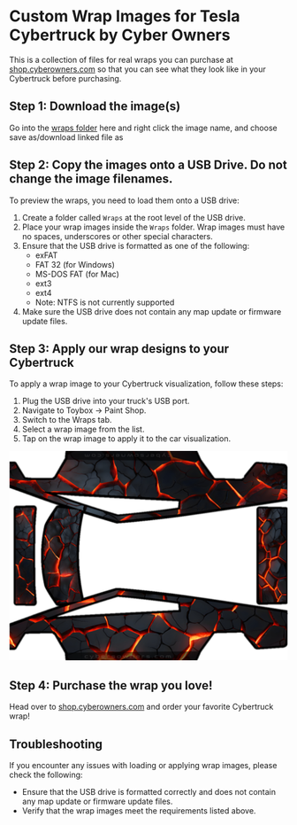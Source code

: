 # Custom Wrap Images for Tesla Cybertruck by Cyber Owners

This is a collection of files for real wraps you can purchase at <a href="https://shop.cyberowners.com">shop.cyberowners.com</a> so that you can see what they look like in your Cybertruck before purchasing.

## Step 1: Download the image(s)

Go into the <a href="wraps/">wraps folder</a> here and right click the image name, and choose save as/download linked file as

## Step 2: Copy the images onto a USB Drive. Do not change the image filenames.

To preview the wraps, you need to load them onto a USB drive:

1. Create a folder called `Wraps` at the root level of the USB drive.
2. Place your wrap images inside the `Wraps` folder. Wrap images must have no spaces, underscores or other special characters.
3. Ensure that the USB drive is formatted as one of the following:
    + exFAT
    + FAT 32 (for Windows)
    + MS-DOS FAT (for Mac)
    + ext3
    + ext4
    + Note: NTFS is not currently supported
4. Make sure the USB drive does not contain any map update or firmware update files.

## Step 3: Apply our wrap designs to your Cybertruck

To apply a wrap image to your Cybertruck visualization, follow these steps:

1. Plug the USB drive into your truck's USB port.
2. Navigate to Toybox -> Paint Shop.
3. Switch to the Wraps tab.
4. Select a wrap image from the list.
5. Tap on the wrap image to apply it to the car visualization.

<a href="wraps/LavaCracks.png"><img src="wraps/LavaCracks.png?raw=true"/></a>

## Step 4: Purchase the wrap you love!

Head over to <a href="https://shop.cyberowners.com">shop.cyberowners.com</a> and order your favorite Cybertruck wrap!

## Troubleshooting

If you encounter any issues with loading or applying wrap images, please check the following:

* Ensure that the USB drive is formatted correctly and does not contain any map update or firmware update files.
* Verify that the wrap images meet the requirements listed above.